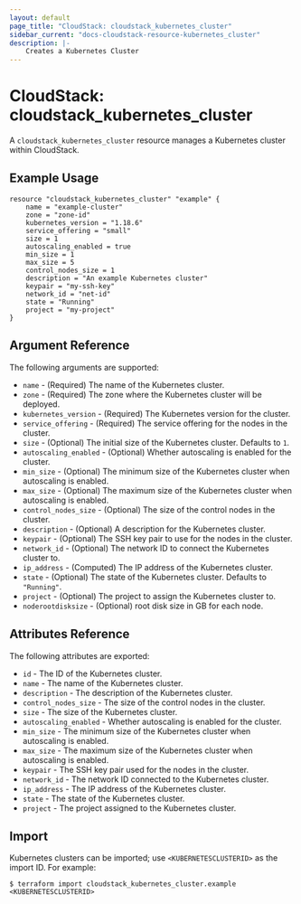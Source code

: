 ```yaml
---
layout: default
page_title: "CloudStack: cloudstack_kubernetes_cluster"
sidebar_current: "docs-cloudstack-resource-kubernetes_cluster"
description: |-
    Creates a Kubernetes Cluster
---
```


# CloudStack: cloudstack_kubernetes_cluster

A `cloudstack_kubernetes_cluster` resource manages a Kubernetes cluster within CloudStack.

## Example Usage

```hcl
resource "cloudstack_kubernetes_cluster" "example" {
    name = "example-cluster"
    zone = "zone-id"
    kubernetes_version = "1.18.6"
    service_offering = "small"
    size = 1
    autoscaling_enabled = true
    min_size = 1
    max_size = 5
    control_nodes_size = 1
    description = "An example Kubernetes cluster"
    keypair = "my-ssh-key"
    network_id = "net-id"
    state = "Running"
    project = "my-project"
}
```


## Argument Reference

The following arguments are supported:

* `name` - (Required) The name of the Kubernetes cluster.
* `zone` - (Required) The zone where the Kubernetes cluster will be deployed.
* `kubernetes_version` - (Required) The Kubernetes version for the cluster.
* `service_offering` - (Required) The service offering for the nodes in the cluster.
* `size` - (Optional) The initial size of the Kubernetes cluster. Defaults to `1`.
* `autoscaling_enabled` - (Optional) Whether autoscaling is enabled for the cluster.
* `min_size` - (Optional) The minimum size of the Kubernetes cluster when autoscaling is enabled.
* `max_size` - (Optional) The maximum size of the Kubernetes cluster when autoscaling is enabled.
* `control_nodes_size` - (Optional) The size of the control nodes in the cluster.
* `description` - (Optional) A description for the Kubernetes cluster.
* `keypair` - (Optional) The SSH key pair to use for the nodes in the cluster.
* `network_id` - (Optional) The network ID to connect the Kubernetes cluster to.
* `ip_address` - (Computed) The IP address of the Kubernetes cluster.
* `state` - (Optional) The state of the Kubernetes cluster. Defaults to `"Running"`.
* `project` - (Optional) The project to assign the Kubernetes cluster to.
* `noderootdisksize` - (Optional) root disk size in GB for each node.

## Attributes Reference

The following attributes are exported:

* `id` - The ID of the Kubernetes cluster.
* `name` - The name of the Kubernetes cluster.
* `description` - The description of the Kubernetes cluster.
* `control_nodes_size` - The size of the control nodes in the cluster.
* `size` - The size of the Kubernetes cluster.
* `autoscaling_enabled` - Whether autoscaling is enabled for the cluster.
* `min_size` - The minimum size of the Kubernetes cluster when autoscaling is enabled.
* `max_size` - The maximum size of the Kubernetes cluster when autoscaling is enabled.
* `keypair` - The SSH key pair used for the nodes in the cluster.
* `network_id` - The network ID connected to the Kubernetes cluster.
* `ip_address` - The IP address of the Kubernetes cluster.
* `state` - The state of the Kubernetes cluster.
* `project` - The project assigned to the Kubernetes cluster.

## Import

Kubernetes clusters can be imported; use `<KUBERNETESCLUSTERID>` as the import ID. For example:

```shell
$ terraform import cloudstack_kubernetes_cluster.example <KUBERNETESCLUSTERID>
```
